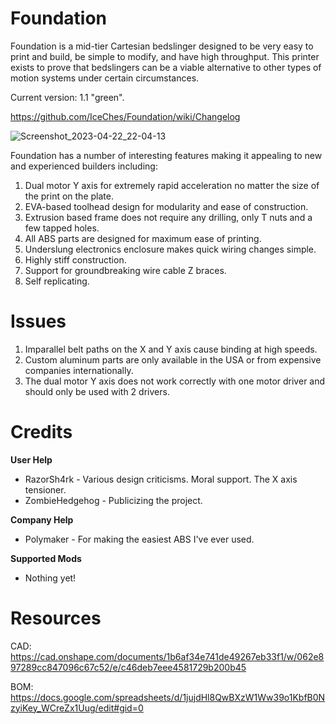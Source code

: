 # Foundation
Foundation is a mid-tier Cartesian bedslinger designed to be very easy to print and build, be simple to modify, and have high throughput. This printer exists to prove that bedslingers can be a viable alternative to other types of motion systems under certain circumstances.

Current version: 1.1 "green".

https://github.com/IceChes/Foundation/wiki/Changelog

![Screenshot_2023-04-22_22-04-13](https://user-images.githubusercontent.com/61756119/233817402-4e30d28f-788d-4c29-b895-2d9de109b150.png)

Foundation has a number of interesting features making it appealing to new and experienced builders including:
1. Dual motor Y axis for extremely rapid acceleration no matter the size of the print on the plate.
2. EVA-based toolhead design for modularity and ease of construction.
3. Extrusion based frame does not require any drilling, only T nuts and a few tapped holes.
4. All ABS parts are designed for maximum ease of printing.
5. Underslung electronics enclosure makes quick wiring changes simple.
6. Highly stiff construction.
7. Support for groundbreaking wire cable Z braces.
8. Self replicating.

# Issues
1. Imparallel belt paths on the X and Y axis cause binding at high speeds.
2. Custom aluminum parts are only available in the USA or from expensive companies internationally.
3. The dual motor Y axis does not work correctly with one motor driver and should only be used with 2 drivers.

# Credits
**User Help**
- RazorSh4rk - Various design criticisms. Moral support. The X axis tensioner.
- ZombieHedgehog - Publicizing the project.

**Company Help**
- Polymaker - For making the easiest ABS I've ever used.

**Supported Mods**
- Nothing yet!

# Resources
CAD: https://cad.onshape.com/documents/1b6af34e741de49267eb33f1/w/062e897289cc847096c67c52/e/c46deb7eee4581729b200b45

BOM: https://docs.google.com/spreadsheets/d/1jujdHl8QwBXzW1Ww39o1KbfB0NzyiKey_WCreZx1Uug/edit#gid=0
